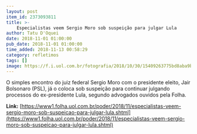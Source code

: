 ```yaml
---
layout: post
item_id: 2373093811
title: >-
    Especialistas veem Sergio Moro sob suspeição para julgar Lula
author: Tatu D'Oquei
date: 2018-11-01 01:00:00
pub_date: 2018-11-01 01:00:00
time_added: 2018-11-13 00:58:29
category: refletimos
tags: []
image: https://f.i.uol.com.br/fotografia/2018/10/30/15409263775bd8aba9b0440_1540926377_3x2_rt.jpg
---
```


O simples encontro do juiz federal Sergio Moro com o presidente eleito, Jair Bolsonaro (PSL), já o coloca sob suspeição para continuar julgando processos do ex-presidente Lula, segundo advogados ouvidos pela Folha.

**Link:** [https://www1.folha.uol.com.br/poder/2018/11/especialistas-veem-sergio-moro-sob-suspeicao-para-julgar-lula.shtml](https://www1.folha.uol.com.br/poder/2018/11/especialistas-veem-sergio-moro-sob-suspeicao-para-julgar-lula.shtml)


